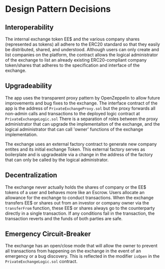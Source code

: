 # Design Pattern Decisions

## Interoperability

The internal exchange token EE\$ and the various company shares (represented as tokens) all adhere to the ERC20 standard so that they easily be distributed, shared, and understood. Although users can only create and list companies on the platform, the contract allows the logical administrator of the exchange to list an already existing ERC20-compliant company token/shares that adheres to the specification and interface of the exchange.

## Upgradeability

The app uses the transparent proxy pattern by OpenZeppelin to allow future improvements and bug fixes to the exchange. The interface contract of the app is the address of `PrivateExchangeProxy.sol` but the proxy forwards all non-admin calls and transactions to the deployed logic contract at `PrivateExchangeLogic.sol` There is a separation of roles between the proxy administrator that can upgrade the implementaiton of the exchange, and the logical administrator that can call 'owner' functions of the exchange implementation.

The exchange uses an external factory contract to generate new company entites and its initial exchange Token. This external factory serves as boilerplate and is upgradeable via a change in the address of the factory that can only be called by the logical administrator.

## Decentralization

The exchange never actually holds the shares of company or the EE$ tokens of a user and behaves more like an Escrow. Users allocate an allowance for the exchange to conduct transactions. When the exchange transfers EE$ or shares out from an investor or company owner via the `transferFrom` function, these EE\$ or shares always go to the counterparty directly in a single transaction. If any conditions fail in the transaction, the transaction reverts and the funds of both parties are safe.

## Emergency Circuit-Breaker

The exchange has an open/close mode that will allow the owner to prevent all transactions from happening on the exchange in the event of an emergency or a bug discovery. This is reflected in the modifier `isOpen` in the `PrivateExchangeLogic.sol` contract.

